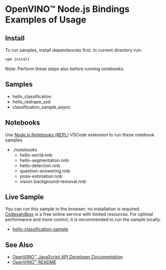 # OpenVINO™ Node.js Bindings Examples of Usage

## Install

To run samples, install dependencies first. In current directory run:
```bash
npm install
```

Note: Perform these steps also before running notebooks.

## Samples

  - hello_classification
  - hello_reshape_ssd
  - classification_sample_async

## Notebooks

Use [Node.js Notebooks (REPL)](https://marketplace.visualstudio.com/items?itemName=donjayamanne.typescript-notebook)
VSCode extension to run these notebook samples

- ./notebooks
  - hello-world.nnb
  - hello-segmentation.nnb
  - hello-detection.nnb
  - question-answering.nnb
  - pose-estimation.nnb
  - vision-background-removal.nnb

## Live Sample

You can run this sample in the browser; no installation is required.
[Codesandbox](https://codesandbox.io/) is a free online service with limited resources. For optimal performance and more control,  it is recommended to run the sample locally.

- [hello-classification-sample](https://codesandbox.io/p/devbox/openvino-node-hello-classification-sample-djl893)

## See Also

* [OpenVINO™ JavaScript API Developer Documentation](../../../src/bindings/js/docs/README.md#openvino-node-package-developer-documentation)
* [OpenVINO™ README](../../../README.md)
